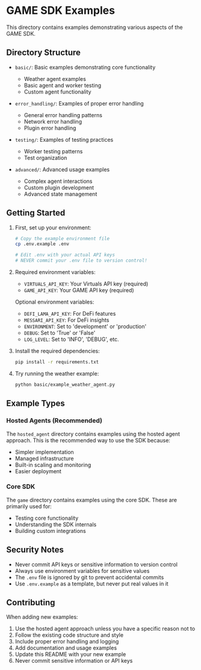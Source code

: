 # GAME SDK Examples

This directory contains examples demonstrating various aspects of the GAME SDK.

## Directory Structure

- `basic/`: Basic examples demonstrating core functionality
  - Weather agent examples
  - Basic agent and worker testing
  - Custom agent functionality

- `error_handling/`: Examples of proper error handling
  - General error handling patterns
  - Network error handling
  - Plugin error handling

- `testing/`: Examples of testing practices
  - Worker testing patterns
  - Test organization

- `advanced/`: Advanced usage examples
  - Complex agent interactions
  - Custom plugin development
  - Advanced state management

## Getting Started

1. First, set up your environment:
   ```bash
   # Copy the example environment file
   cp .env.example .env
   
   # Edit .env with your actual API keys
   # NEVER commit your .env file to version control!
   ```

2. Required environment variables:
   - `VIRTUALS_API_KEY`: Your Virtuals API key (required)
   - `GAME_API_KEY`: Your GAME API key (required)
   
   Optional environment variables:
   - `DEFI_LAMA_API_KEY`: For DeFi features
   - `MESSARI_API_KEY`: For DeFi insights
   - `ENVIRONMENT`: Set to 'development' or 'production'
   - `DEBUG`: Set to 'True' or 'False'
   - `LOG_LEVEL`: Set to 'INFO', 'DEBUG', etc.

3. Install the required dependencies:
   ```bash
   pip install -r requirements.txt
   ```

4. Try running the weather example:
   ```bash
   python basic/example_weather_agent.py
   ```

## Example Types

### Hosted Agents (Recommended)
The `hosted_agent` directory contains examples using the hosted agent approach. This is the recommended way to use the SDK because:
- Simpler implementation
- Managed infrastructure
- Built-in scaling and monitoring
- Easier deployment

### Core SDK
The `game` directory contains examples using the core SDK. These are primarily used for:
- Testing core functionality
- Understanding the SDK internals
- Building custom integrations

## Security Notes
- Never commit API keys or sensitive information to version control
- Always use environment variables for sensitive values
- The `.env` file is ignored by git to prevent accidental commits
- Use `.env.example` as a template, but never put real values in it

## Contributing
When adding new examples:
1. Use the hosted agent approach unless you have a specific reason not to
2. Follow the existing code structure and style
3. Include proper error handling and logging
4. Add documentation and usage examples
5. Update this README with your new example
6. Never commit sensitive information or API keys
